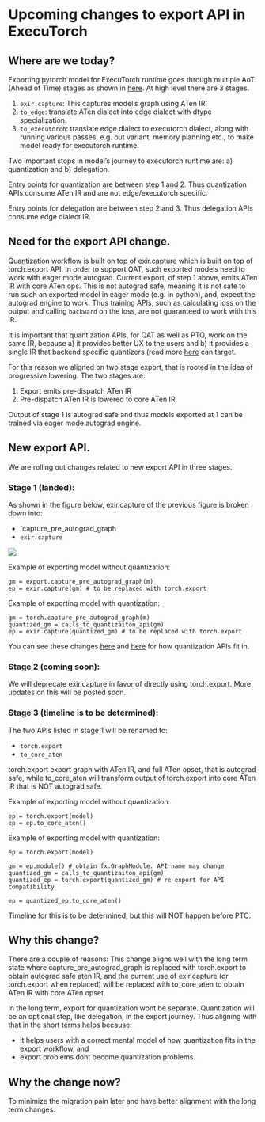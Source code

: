 # Upcoming changes to export API in ExecuTorch

## Where are we today?

Exporting pytorch model for ExecuTorch runtime goes through multiple AoT (Ahead of Time) stages as shown in [here](../docs/website/docs/tutorials/exporting_to_executorch.md).
At high level there are 3 stages.
1. `exir.capture`: This captures model’s graph using ATen IR.
2. `to_edge`: translate ATen dialect into edge dialect with dtype specialization.
3. `to_executorch`: translate edge dialect to executorch dialect, along with running various passes, e.g. out variant, memory planning etc., to make model ready for executorch runtime.

Two important stops in model’s journey to executorch runtime are: a) quantization and b) delegation.

Entry points for quantization are between step 1 and 2. Thus quantization APIs consume ATen IR and are not edge/executorch specific.

Entry points for delegation are between step 2 and 3. Thus delegation APIs consume edge dialect IR.

## Need for the export API change.

Quantization workflow is built on top of exir.capture which is built on top of torch.export API. In order to support QAT, such exported models need to work with eager mode autograd. Current export, of step 1 above, emits ATen IR with core ATen ops. This is not autograd safe, meaning it is not safe to run such an exported model in eager mode (e.g. in python), and, expect the autograd engine to work. Thus training APIs, such as calculating loss on the output and calling `backward` on the loss, are not guaranteed to work with this IR.

It is important that quantization APIs, for QAT as well as PTQ,  work on the same IR, because a) it provides better UX to the users and b) it provides a single IR that backend specific quantizers (read more [here](https://pytorch.org/tutorials/prototype/pt2e_quant_ptq_static.html?highlight=quantization) can target.

For this reason we aligned on two stage export, that is rooted in the idea of progressive lowering. The two stages are:
1. Export emits pre-dispatch ATen IR
2. Pre-dispatch ATen IR is lowered to core ATen IR.

Output of stage 1 is autograd safe and thus models exported at 1 can be trained via eager mode autograd engine.

## New export API.

We are rolling out changes related to new export API in three stages.

### Stage 1 (landed):

As shown in the figure below, exir.capture of the previous figure is broken down into:
* `capture_pre_autograd_graph
* `exir.capture`

![](./executorch_export_stack_at_stage_1_change.png)

Example of exporting model without quantization:
```
gm = export.capture_pre_autograd_graph(m)
ep = exir.capture(gm) # to be replaced with torch.export
```

Example of exporting model with quantization:
```
gm = torch.capture_pre_autograd_graph(m)
quantized_gm = calls_to_quantizaiton_api(gm)
ep = exir.capture(quantized_gm) # to be replaced with torch.export
```

You can see these changes [here](../examples/export/test/test_export.py) and [here](../examples/quantization/example.py) for how quantization APIs fit in.

### Stage 2 (coming soon):

We will deprecate exir.capture in favor of directly using torch.export. More updates on this will be posted soon.

### Stage 3 (timeline is to be determined):

The two APIs listed in stage 1 will be renamed to:
* `torch.export`
* `to_core_aten`

torch.export export graph with ATen IR, and full ATen opset, that is autograd safe, while to_core_aten will transform output of torch.export into core ATen IR that is NOT autograd safe.

Example of exporting model without quantization:
```
ep = torch.export(model)
ep = ep.to_core_aten()
```

Example of exporting model with quantization:
```
ep = torch.export(model)

gm = ep.module() # obtain fx.GraphModule. API name may change
quantized_gm = calls_to_quantizaiton_api(gm)
quantized_ep = torch.export(quantized_gm) # re-export for API compatibility

ep = quantized_ep.to_core_aten()
```

Timeline for this is to be determined, but this will NOT happen before PTC.

## Why this change?

There are a couple of reasons:
This change aligns well with the long term state where capture_pre_autograd_graph is replaced with torch.export to obtain autograd safe aten IR, and the current use of exir.capture (or torch.export when replaced) will be replaced with to_core_aten to obtain ATen IR with core ATen opset.

In the long term, export for quantization wont be separate. Quantization will be an optional step, like delegation, in the export journey. Thus aligning with that in the short terms helps because:
* it helps users with a correct mental model of how quantization fits in the export workflow, and
* export problems dont become quantization problems.

## Why the change now?
To minimize the migration pain later and have better alignment with the long term changes.

